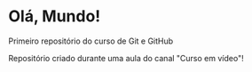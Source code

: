 # Olá, Mundo!
 Primeiro repositório do curso de Git e GitHub

 Repositório criado durante uma aula do canal "Curso em vídeo"!
